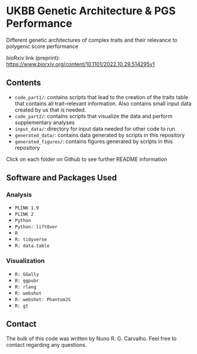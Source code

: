 # UKBB Genetic Architecture & PGS Performance
Different genetic architectures of complex traits and their relevance to polygenic score performance

bioRxiv link (preprint): https://www.biorxiv.org/content/10.1101/2022.10.29.514295v1
 
## Contents

- `code_part1/`: contains scripts that lead to the creation of the traits table that contains all trait-relevant information. Also contains small input data created by us that is needed.
- `code_part2/`: contains scripts that visualize the data and perform supplementary analyses
- `input_data/`: directory for input data needed for other code to run
- `generated_data/`: contains data generated by scripts in this repository
- `generated_figures/`: contains figures generated by scripts in this repository

Click on each folder on Github to see further README information

## Software and Packages Used

### Analysis
- `PLINK 1.9`
- `PLINK 2`
- `Python`
- `Python: liftOver`
- `R`
- `R: tidyverse`
- `R: data.table`
### Visualization
- `R: GGally`
- `R: ggpubr`
- `R: rlang`
- `R: webshot`
- `R: webshot: PhantomJS`
- `R: gt`


## Contact
The bulk of this code was written by Nuno R. G. Carvalho. Feel free to contact regarding any questions.